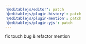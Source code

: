 ```yaml
---
'@editablejs/editor': patch
'@editablejs/plugin-history': patch
'@editablejs/plugin-mention': patch
'@editablejs/plugin-yjs': patch
---
```


fix touch bug & refactor mention
